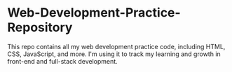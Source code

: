 # Web-Development-Practice-Repository
This repo contains all my web development practice code, including HTML, CSS, JavaScript, and more. I'm using it to track my learning and growth in front-end and full-stack development.
